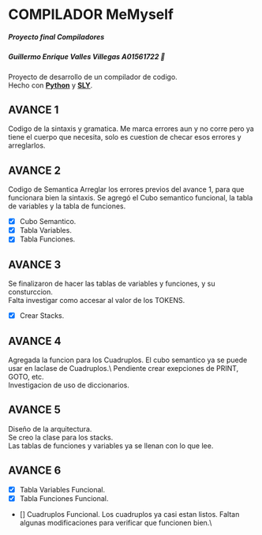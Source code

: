 # COMPILADOR MeMyself     
##### *Proyecto final Compiladores*
##### Guillermo Enrique Valles Villegas A01561722 :pizza:

Proyecto de desarrollo de un compilador de codigo.\
Hecho con **[Python](https://www.python.org)** y **[SLY](https://sly.readthedocs.io/en/latest/sly.html)**.

## AVANCE 1 
Codigo de la sintaxis y gramatica.
Me marca errores aun y no corre pero ya tiene el cuerpo que necesita,
solo es cuestion de checar esos errores y arreglarlos.

## AVANCE 2
Codigo de Semantica
Arreglar los errores previos del avance 1, para que funcionara bien la sintaxis.
Se agregó el Cubo semantico funcional, la tabla de variables y la tabla de funciones.
- [x] Cubo Semantico.
- [x] Tabla Variables.
- [x] Tabla Funciones.

## AVANCE 3
Se finalizaron de hacer las tablas de variables y funciones, y su consturccion.\
Falta investigar como accesar al valor de los TOKENS.
- [x] Crear Stacks.

## AVANCE 4
Agregada la funcion para los Cuadruplos.
El cubo semantico ya se puede usar en laclase de Cuadruplos.\ 
Pendiente crear exepciones de PRINT, GOTO, etc.\
Investigacion de uso de diccionarios.

## AVANCE 5
Diseño de la arquitectura.\
Se creo la clase para los stacks.\
Las tablas de funciones y variables ya se llenan con lo que lee.

## AVANCE 6
- [x] Tabla Variables Funcional.
- [x] Tabla Funciones Funcional.
- [] Cuadruplos Funcional.
Los cuadruplos ya casi estan listos. Faltan algunas modificaciones para verificar que funcionen bien.\